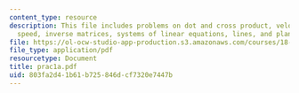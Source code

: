 ```yaml
---
content_type: resource
description: This file includes problems on dot and cross product, velocity and the
  speed, inverse matrices, systems of linear equations, lines, and planes.
file: https://ol-ocw-studio-app-production.s3.amazonaws.com/courses/18-02-multivariable-calculus-spring-2006/803fa2d41b61b725846dcf7320e7447b_prac1a.pdf
file_type: application/pdf
resourcetype: Document
title: prac1a.pdf
uid: 803fa2d4-1b61-b725-846d-cf7320e7447b
---
```

